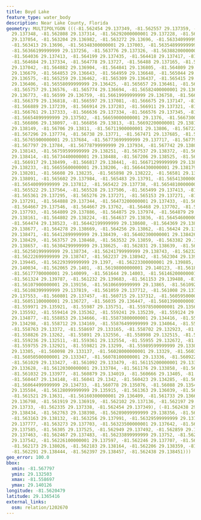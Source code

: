 ```yaml
---
title: Boyd Lake
feature_type: water_body
description: Near Lake County, Florida
geometry: MULTIPOLYGON (((-81.562454 29.137349, -81.562557 29.137359, -81.56271099999999
  29.137348, -81.562808 29.137314, -81.56292000000001 29.137228, -81.56311599999999
  29.137054, -81.563204 29.136982, -81.563272 29.13696, -81.56334099999999 29.136951,
  -81.563413 29.13696, -81.56348300000001 29.137003, -81.56354899999999 29.13711,
  -81.56366199999999 29.137256, -81.563776 29.137326, -81.56388200000001 29.137376,
  -81.564036 29.137413, -81.564199 29.137435, -81.564418 29.137417, -81.564528 29.137392,
  -81.564684 29.137334, -81.564778 29.13727, -81.56488 29.137165, -81.56488899999999
  29.137042, -81.564882 29.136904, -81.564841 29.136805, -81.564809 29.136731, -81.564809
  29.136679, -81.564853 29.136643, -81.564959 29.136648, -81.565044 29.136628, -81.565144
  29.136575, -81.565259 29.136462, -81.565309 29.136437, -81.565415 29.136412, -81.565493
  29.136406, -81.56558099999999 29.136425, -81.565657 29.136461, -81.565729 29.136521,
  -81.565757 29.136576, -81.565774 29.136694, -81.56582400000001 29.136754, -81.565884
  29.136773, -81.56599 29.136759, -81.56619999999999 29.136758, -81.56631 29.136777,
  -81.566379 29.136818, -81.566597 29.137081, -81.566675 29.137147, -81.56681 29.137187,
  -81.566889 29.137239, -81.566914 29.137283, -81.566911 29.137321, -81.566886 29.137335,
  -81.566761 29.137333, -81.566636 29.137334, -81.566576 29.137345, -81.566551 29.137381,
  -81.56654899999999 29.137502, -81.56659000000001 29.1376, -81.56673000000001 29.137985,
  -81.566806 29.138097, -81.566856 29.13813, -81.56692200000001 29.138152, -81.566991
  29.138149, -81.56706 29.13811, -81.56711900000001 29.13806, -81.567221 29.137867,
  -81.567296 29.137774, -81.56738 29.13771, -81.567471 29.137685, -81.567577 29.137679,
  -81.56765900000001 29.137684, -81.56773699999999 29.137717, -81.567791 29.137791,
  -81.567797 29.13784, -81.56778799999999 29.137934, -81.567742 29.138008, -81.567639
  29.138143, -81.56759599999999 29.138251, -81.567537 29.138372, -81.56747799999999
  29.138414, -81.56734400000001 29.138488, -81.567206 29.138525, -81.567065 29.138523,
  -81.566917 29.138499, -81.566817 29.138441, -81.56671299999999 29.138321, -81.566622
  29.138233, -81.56655600000001 29.138206, -81.56644300000001 29.138179, -81.56628600000001
  29.138201, -81.56608 29.138235, -81.565898 29.138222, -81.56581 29.138198, -81.565687
  29.138091, -81.565602 29.137984, -81.565483 29.13791, -81.56541300000001 29.137859,
  -81.56540099999999 29.137812, -81.565422 29.137738, -81.56548100000001 29.137652,
  -81.565522 29.137564, -81.565528 29.137506, -81.565499 29.137413, -81.565461 29.137355,
  -81.565361 29.137295, -81.565276 29.137271, -81.565153 29.137271, -81.56501299999999
  29.137291, -81.564888 29.137344, -81.56473200000001 29.137433, -81.564697 29.137479,
  -81.564667 29.137546, -81.564667 29.13762, -81.56468 29.137702, -81.56473099999999
  29.137793, -81.564809 29.137886, -81.564875 29.137974, -81.564879 29.138048, -81.564858
  29.138161, -81.564802 29.138224, -81.564637 29.13836, -81.56454600000001 29.138426,
  -81.564474 29.138523, -81.56442199999999 29.138608, -81.564369 29.138658, -81.564306
  29.138677, -81.564278 29.138669, -81.564256 29.13862, -81.56424 29.138521, -81.56420199999999
  29.138471, -81.56412899999999 29.138439, -81.56402300000001 29.138426, -81.563894
  29.138429, -81.563757 29.138468, -81.563532 29.13859, -81.563382 29.138656, -81.563304
  29.138657, -81.56304299999999 29.138625, -81.562831 29.138639, -81.562665 29.138681,
  -81.56250199999999 29.138734, -81.56241799999999 29.138743, -81.562327 29.138754,
  -81.56222699999999 29.138747, -81.562237 29.138942, -81.562304 29.139247, -81.56234000000001
  29.139445, -81.56229399999999 29.1397, -81.56223300000001 29.139885, -81.562127
  29.140034, -81.562065 29.1401, -81.56198000000001 29.140123, -81.561877 29.140126,
  -81.56177700000001 29.140099, -81.561644 29.14003, -81.56146200000001 29.139902,
  -81.561324 29.139787, -81.561232 29.139683, -81.561153 29.139488, -81.561089 29.139293,
  -81.56107900000001 29.139156, -81.56106699999999 29.13865, -81.561092 29.137973,
  -81.56108399999999 29.137819, -81.561059 29.137712, -81.561008 29.137622, -81.560923
  29.137553, -81.560801 29.137457, -81.560715 29.137312, -81.56059500000001 29.137054,
  -81.56051100000001 29.136727, -81.56035 29.136447, -81.56013900000001 29.13614,
  -81.559971 29.135921, -81.55987 29.135751, -81.55978500000001 29.135655, -81.559704
  29.135592, -81.559414 29.135362, -81.559241 29.135239, -81.559124 29.13508, -81.558989
  29.134877, -81.558853 29.134666, -81.55873800000001 29.134416, -81.55870400000001
  29.134298, -81.558712 29.134169, -81.55876499999999 29.134064, -81.558795 29.133957,
  -81.558763 29.13372, -81.558697 29.133165, -81.558702 29.132923, -81.558751 29.132744,
  -81.558826 29.13262, -81.55891 29.132556, -81.558998 29.132515, -81.55911 29.132503,
  -81.559236 29.132511, -81.559361 29.132554, -81.55955 29.132672, -81.559651 29.132781,
  -81.559755 29.132921, -81.559821 29.13299, -81.55989599999999 29.133014, -81.55998700000001
  29.13305, -81.560098 29.133137, -81.56028000000001 29.13329, -81.560383 29.133328,
  -81.56050500000001 29.133347, -81.56078100000001 29.13336, -81.56092200000001 29.133381,
  -81.561029 29.133427, -81.561092 29.133479, -81.56115200000001 29.133559, -81.561184
  29.133628, -81.56120300000001 29.133784, -81.561176 29.133858, -81.561138 29.133927,
  -81.561032 29.133977, -81.560879 29.134019, -81.560666 29.13405, -81.560519 29.134098,
  -81.560447 29.134148, -81.56041 29.1342, -81.560423 29.134285, -81.56049 29.134425,
  -81.56064499999999 29.134733, -81.560778 29.135076, -81.56088 29.135433, -81.560981
  29.135584, -81.56128099999999 29.135915, -81.561363 29.136039, -81.561423 29.136187,
  -81.561521 29.13631, -81.56160300000001 29.136409, -81.561733 29.136642, -81.56182099999999
  29.136798, -81.561919 29.136919, -81.562102 29.137136, -81.562197 29.137284, -81.56223799999999
  29.13733, -81.562335 29.137338, -81.562454 29.137349), (-81.562438 29.138451, -81.56259799999999
  29.138434, -81.562763 29.138398, -81.56289099999999 29.138356, -81.563029 29.138259,
  -81.563163 29.138132, -81.563256 29.137991, -81.56329599999999 29.137868, -81.563299
  29.137777, -81.563273 29.137703, -81.56323500000001 29.137642, -81.56317199999999
  29.137585, -81.56305 29.137525, -81.562949 29.137492, -81.562859 29.137473, -81.562674
  29.137463, -81.562467 29.137483, -81.56233899999999 29.13752, -81.56230100000001
  29.137542, -81.56226100000001 29.137597, -81.562246 29.137707, -81.5622 29.137886,
  -81.562173 29.138026, -81.562183 29.138164, -81.562206 29.138359, -81.562237 29.138416,
  -81.562291 29.138444, -81.562397 29.138457, -81.562438 29.138451)))
geo_error: 100.0
bbox:
  xmin: -81.567797
  ymin: 29.132503
  xmax: -81.558697
  ymax: 29.140126
longitude: -81.5620479
latitude: 29.1365416
external_links:
  osm: relation/1202670
---
```

